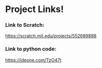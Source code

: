 # Project Links!

### Link to Scratch:
https://scratch.mit.edu/projects/552689888

### Link to python code:
https://ideone.com/TzO47t 
